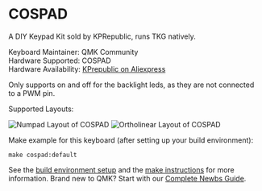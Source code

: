 COSPAD
===

A DIY Keypad Kit sold by KPRepublic, runs TKG natively.

Keyboard Maintainer: QMK Community  
Hardware Supported: COSPAD  
Hardware Availability: [KPrepublic on Aliexpress](https://aliexpress.com/item/cospad-Custom-Mechanical-Keyboard-Kit-up-tp-24-keys-Supports-TKG-TOOLS-Underglow-RGB-PCB-20/32818383873.html)

Only supports on and off for the backlight leds, as they are not connected to a PWM pin.

Supported Layouts:

![Numpad Layout of COSPAD](https://i.imgur.com/t03lXJ4.png)
![Ortholinear Layout of COSPAD](https://i.imgur.com/mliUcCc.png)

Make example for this keyboard (after setting up your build environment):

    make cospad:default

See the [build environment setup](https://docs.qmk.fm/#/getting_started_build_tools) and the [make instructions](https://docs.qmk.fm/#/getting_started_make_guide) for more information. Brand new to QMK? Start with our [Complete Newbs Guide](https://docs.qmk.fm/#/newbs).
